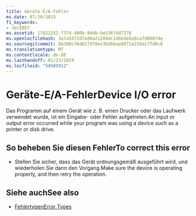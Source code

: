 ```yaml
---
title: Geräte-E/A-Fehler
ms.date: 07/20/2015
f1_keywords:
- vbrID57
ms.assetid: 17d22252-f374-400b-9ddb-be5367dd7278
ms.openlocfilehash: 3a7a55f2d7ad0a21204dc1d6bde0a9ca7d08874e
ms.sourcegitcommit: 6b308cf6d627d78ee36dbbae8972a310ac7fd6c8
ms.translationtype: MT
ms.contentlocale: de-DE
ms.lasthandoff: 01/23/2019
ms.locfileid: "54505912"
---
```

# <a name="device-io-error"></a><span data-ttu-id="31070-102">Geräte-E/A-Fehler</span><span class="sxs-lookup"><span data-stu-id="31070-102">Device I/O error</span></span>
<span data-ttu-id="31070-103">Das Programm auf einem Gerät wie z. B. einen Drucker oder das Laufwerk verwendet wurde, ist ein Eingabe- oder Fehler aufgetreten.</span><span class="sxs-lookup"><span data-stu-id="31070-103">An input or output error occurred while your program was using a device such as a printer or disk drive.</span></span>  
  
## <a name="to-correct-this-error"></a><span data-ttu-id="31070-104">So beheben Sie diesen Fehler</span><span class="sxs-lookup"><span data-stu-id="31070-104">To correct this error</span></span>  
  
-   <span data-ttu-id="31070-105">Stellen Sie sicher, dass das Gerät ordnungsgemäß ausgeführt wird, und wiederholen Sie dann den Vorgang.</span><span class="sxs-lookup"><span data-stu-id="31070-105">Make sure the device is operating properly, and then retry the operation.</span></span>  
  
## <a name="see-also"></a><span data-ttu-id="31070-106">Siehe auch</span><span class="sxs-lookup"><span data-stu-id="31070-106">See also</span></span>
- [<span data-ttu-id="31070-107">Fehlertypen</span><span class="sxs-lookup"><span data-stu-id="31070-107">Error Types</span></span>](../../../visual-basic/programming-guide/language-features/error-types.md)
